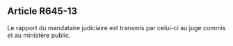 Article R645-13
----
Le rapport du mandataire judiciaire est transmis par celui-ci au juge commis et
au ministère public.
